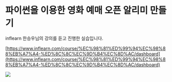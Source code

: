 # 파이썬을 이용한 영화 예매 오픈 알리미 만들기
inflearn 한승우님의 강의를 듣고 진행한 실습입니다.

[https://www.inflearn.com/course/%EC%98%81%ED%99%94%EC%98%88%EB%A7%A4-%ED%8C%8C%EC%9D%B4%EC%8D%AC/dashboard](https://www.inflearn.com/course/%EC%98%81%ED%99%94%EC%98%88%EB%A7%A4-%ED%8C%8C%EC%9D%B4%EC%8D%AC/dashboard)

<a href="https://uiw6unoh.notion.site/90225d9e2b664137a69abe7943b7c042" target="_blank"><img src="https://img.shields.io/badge/Notion-%23000000.svg?style=for-the-badge&logo=notion&logoColor=white"/></a>
